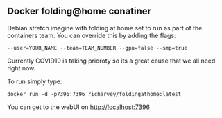 ## Docker folding@home conatiner

Debian stretch imagine with folding at home set to run as part of the containers team. You can override this by adding the flags:

```
--user=YOUR_NAME --team=TEAM_NUMBER --gpu=false --smp=true
```

Currently COVID19 is taking prioroty so its a great cause that we all need right now.

To run simply type:

```
docker run -d -p7396:7396 richarvey/foldingathome:latest
```

You can get to the webUI on [http://localhost:7396](http://localhost:7396)
